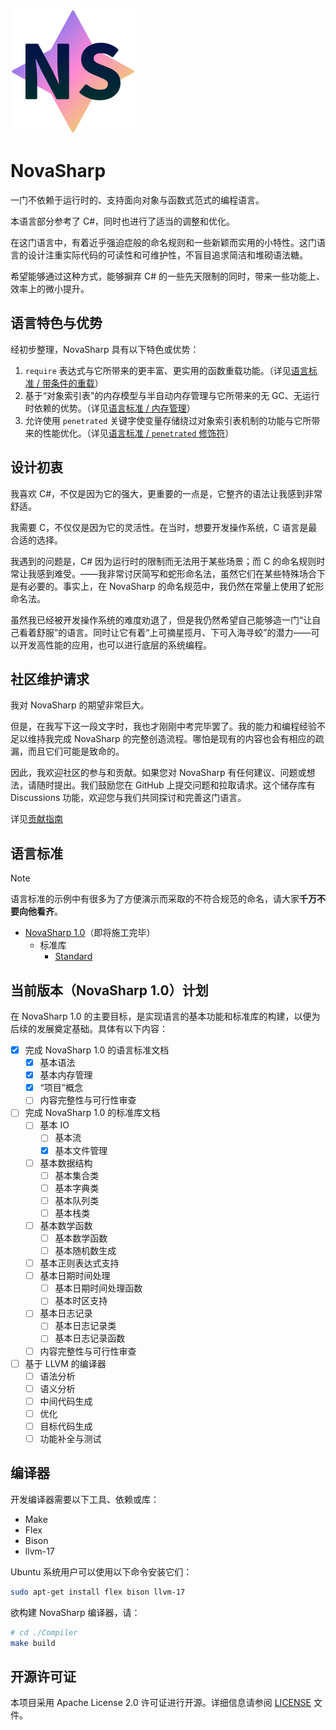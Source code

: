![Logo](/Logo.svg)

# NovaSharp

一门不依赖于运行时的、支持面向对象与函数式范式的编程语言。

本语言部分参考了 C#，同时也进行了适当的调整和优化。

在这门语言中，有着近乎强迫症般的命名规则和一些新颖而实用的小特性。这门语言的设计注重实际代码的可读性和可维护性，不盲目追求简洁和堆砌语法糖。

希望能够通过这种方式，能够摒弃 C# 的一些先天限制的同时，带来一些功能上、效率上的微小提升。

## 语言特色与优势

经初步整理，NovaSharp 具有以下特色或优势：

1. `require` 表达式与它所带来的更丰富、更实用的函数重载功能。（详见[语言标准 / 带条件的重载](/Standard/Language/NovaSharp1.0.md#带条件的重载)）
2. 基于“对象索引表”的内存模型与半自动内存管理与它所带来的无 GC、无运行时依赖的优势。（详见[语言标准 / 内存管理](/Standard/Language/NovaSharp1.0.md#内存管理)）
3. 允许使用 `penetrated` 关键字使变量存储绕过对象索引表机制的功能与它所带来的性能优化。（详见[语言标准 / `penetrated` 修饰符](/Standard/Language/NovaSharp1.0.md#penetrated-修饰符)）

## 设计初衷

我喜欢 C#，不仅是因为它的强大，更重要的一点是，它整齐的语法让我感到非常舒适。

我需要 C，不仅仅是因为它的灵活性。在当时，想要开发操作系统，C 语言是最合适的选择。

我遇到的问题是，C# 因为运行时的限制而无法用于某些场景；而 C 的命名规则时常让我感到难受。——我非常讨厌简写和蛇形命名法，虽然它们在某些特殊场合下是有必要的。事实上，在 NovaSharp 的命名规范中，我仍然在常量上使用了蛇形命名法。

虽然我已经被开发操作系统的难度劝退了，但是我仍然希望自己能够造一门“让自己看着舒服”的语言。同时让它有着“上可摘星揽月、下可入海寻蛟”的潜力——可以开发高性能的应用，也可以进行底层的系统编程。

## 社区维护请求

我对 NovaSharp 的期望非常巨大。

但是，在我写下这一段文字时，我也才刚刚中考完毕罢了。我的能力和编程经验不足以维持我完成 NovaSharp 的完整创造流程。哪怕是现有的内容也会有相应的疏漏，而且它们可能是致命的。

因此，我欢迎社区的参与和贡献。如果您对 NovaSharp 有任何建议、问题或想法，请随时提出。我们鼓励您在 GitHub 上提交问题和拉取请求。这个储存库有 Discussions 功能，欢迎您与我们共同探讨和完善这门语言。

详见[贡献指南](CONTRIBUTING.md)

## 语言标准

> [!NOTE]
> 语言标准的示例中有很多为了方便演示而采取的不符合规范的命名，请大家**千万不要向他看齐**。

- [NovaSharp 1.0](/Standard/Language/NovaSharp1.0.md)（即将施工完毕）
  - 标准库
    - [Standard](/Standard/Library/NovaSharp1.0/Standard.md)

## 当前版本（NovaSharp 1.0）计划

在 NovaSharp 1.0 的主要目标，是实现语言的基本功能和标准库的构建，以便为后续的发展奠定基础。具体有以下内容：

- [x] 完成 NovaSharp 1.0 的语言标准文档
  - [x] 基本语法
  - [x] 基本内存管理
  - [x] “项目”概念
  - [ ] 内容完整性与可行性审查
- [ ] 完成 NovaSharp 1.0 的标准库文档
  - [ ] 基本 IO
    - [ ] 基本流
    - [x] 基本文件管理
  - [ ] 基本数据结构
    - [ ] 基本集合类
    - [ ] 基本字典类
    - [ ] 基本队列类
    - [ ] 基本栈类
  - [ ] 基本数学函数
    - [ ] 基本数学函数
    - [ ] 基本随机数生成
  - [ ] 基本正则表达式支持
  - [ ] 基本日期时间处理
    - [ ] 基本日期时间处理函数
    - [ ] 基本时区支持
  - [ ] 基本日志记录
    - [ ] 基本日志记录类
    - [ ] 基本日志记录函数
  - [ ] 内容完整性与可行性审查
- [ ] 基于 LLVM 的编译器
  - [ ] 语法分析
  - [ ] 语义分析
  - [ ] 中间代码生成
  - [ ] 优化
  - [ ] 目标代码生成
  - [ ] 功能补全与测试

## 编译器

开发编译器需要以下工具、依赖或库：

- Make
- Flex
- Bison
- llvm-17

Ubuntu 系统用户可以使用以下命令安装它们：

```bash
sudo apt-get install flex bison llvm-17
```

欲构建 NovaSharp 编译器，请：

```bash
# cd ./Compiler
make build
```

## 开源许可证

本项目采用 Apache License 2.0 许可证进行开源。详细信息请参阅 [LICENSE](LICENSE) 文件。
